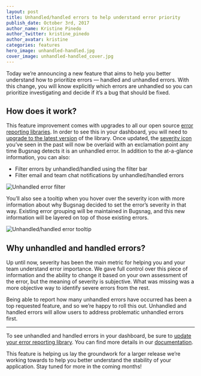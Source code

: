 ```yaml
---
layout: post
title: Unhandled/handled errors to help understand error priority
publish_date: October 3rd, 2017
author_name: Kristine Pinedo
author_twitter: kristine_pinedo
author_avatar: kristine
categories: features
hero_image: unhandled-handled.jpg
cover_image: unhandled-handled_cover.jpg
---
```


Today we’re announcing a new feature that aims to help you better understand how to prioritize errors — handled and unhandled errors. With this change, you will know explicitly which errors are unhandled so you can prioritize investigating and decide if it’s a bug that should be fixed.

## How does it work?

This feature improvement comes with upgrades to all our open source [error reporting libraries](https://www.bugsnag.com/platforms/). In order to see this in your dashboard, you will need to [upgrade to the latest version](https://github.com/bugsnag) of the library. Once updated, the [severity icon](https://docs.bugsnag.com/product/severity-indicator/) you’ve seen in the past will now be overlaid with an exclamation point any time Bugsnag detects it is an unhandled error. In addition to the at-a-glance information, you can also:

- Filter errors by unhandled/handled using the filter bar
- Filter email and team chat notifications by unhandled/handled errors

![Unhandled error filter](/img/posts/unhandled-filter.png)

You’ll also see a tooltip when you hover over the severity icon with more information about why Bugsnag decided to set the error’s severity in that way. Existing error grouping will be maintained in Bugsnag, and this new information will be layered on top of those existing errors.

![Unhandled/handled error tooltip](/img/posts/unhandled-tooltip.gif)

## Why unhandled and handled errors?

Up until now, severity has been the main metric for helping you and your team understand error importance. We gave full control over this piece of information and the ability to change it based on your own assessment of the error, but the meaning of severity is subjective. What was missing was a more objective way to identify severe errors from the rest.

Being able to report how many unhandled errors have occurred has been a top requested feature, and so we’re happy to roll this out. Unhandled and handled errors will allow users to address problematic unhandled errors first.

---

To see unhandled and handled errors in your dashboard, be sure to [update your error reporting library](https://github.com/bugsnag). You can find more details in our [documentation](https://docs.bugsnag.com/product/severity-indicator/).

This feature is helping us lay the groundwork for a larger release we’re working towards to help you better understand the stability of your application. Stay tuned for more in the coming months!
